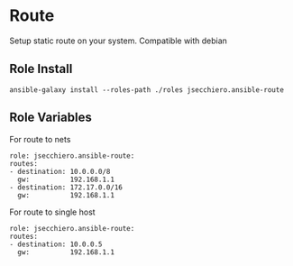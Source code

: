 # Route

Setup static route on your system.
Compatible with debian

## Role Install
```
ansible-galaxy install --roles-path ./roles jsecchiero.ansible-route
```

## Role Variables

For route to nets

```
role: jsecchiero.ansible-route:
routes:
- destination: 10.0.0.0/8
  gw:          192.168.1.1
- destination: 172.17.0.0/16
  gw:          192.168.1.1
```

For route to single host

```
role: jsecchiero.ansible-route:
routes:
- destination: 10.0.0.5
  gw:          192.168.1.1
```
